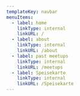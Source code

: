 ```yaml
---
templateKey: navbar
menuItems:
  - label: home
    linkType: internal
    linkURL: /
  - label: about
    linkType: internal
    linkURL: /about
  - label: past meetups
    linkType: internal
    linkURL: /meetups
  - label: Speisekarte
    linkType: internal
    linkURL: /Speisekarte
---
```


